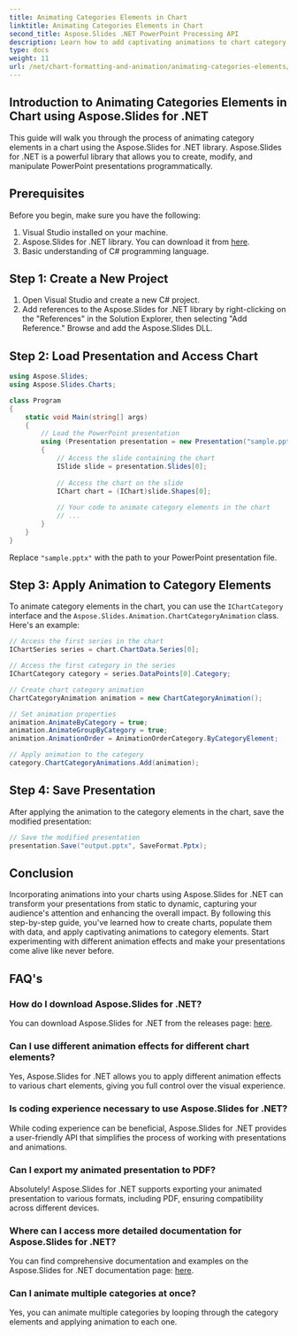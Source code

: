 ```yaml
---
title: Animating Categories Elements in Chart
linktitle: Animating Categories Elements in Chart
second_title: Aspose.Slides .NET PowerPoint Processing API
description: Learn how to add captivating animations to chart category elements using Aspose.Slides for .NET. Elevate your presentations with dynamic visuals.
type: docs
weight: 11
url: /net/chart-formatting-and-animation/animating-categories-elements/
---
```


## Introduction to Animating Categories Elements in Chart using Aspose.Slides for .NET

This guide will walk you through the process of animating category elements in a chart using the Aspose.Slides for .NET library. Aspose.Slides for .NET is a powerful library that allows you to create, modify, and manipulate PowerPoint presentations programmatically.

## Prerequisites

Before you begin, make sure you have the following:

1. Visual Studio installed on your machine.
2. Aspose.Slides for .NET library. You can download it from [here](https://releases.aspose.com/slides/net).
3. Basic understanding of C# programming language.

## Step 1: Create a New Project

1. Open Visual Studio and create a new C# project.
2. Add references to the Aspose.Slides for .NET library by right-clicking on the "References" in the Solution Explorer, then selecting "Add Reference." Browse and add the Aspose.Slides DLL.

## Step 2: Load Presentation and Access Chart

```csharp
using Aspose.Slides;
using Aspose.Slides.Charts;

class Program
{
    static void Main(string[] args)
    {
        // Load the PowerPoint presentation
        using (Presentation presentation = new Presentation("sample.pptx"))
        {
            // Access the slide containing the chart
            ISlide slide = presentation.Slides[0];
            
            // Access the chart on the slide
            IChart chart = (IChart)slide.Shapes[0];
            
            // Your code to animate category elements in the chart
            // ...
        }
    }
}
```

Replace `"sample.pptx"` with the path to your PowerPoint presentation file.

## Step 3: Apply Animation to Category Elements

To animate category elements in the chart, you can use the `IChartCategory` interface and the `Aspose.Slides.Animation.ChartCategoryAnimation` class. Here's an example:

```csharp
// Access the first series in the chart
IChartSeries series = chart.ChartData.Series[0];

// Access the first category in the series
IChartCategory category = series.DataPoints[0].Category;

// Create chart category animation
ChartCategoryAnimation animation = new ChartCategoryAnimation();

// Set animation properties
animation.AnimateByCategory = true;
animation.AnimateGroupByCategory = true;
animation.AnimationOrder = AnimationOrderCategory.ByCategoryElement;

// Apply animation to the category
category.ChartCategoryAnimations.Add(animation);
```

## Step 4: Save Presentation

After applying the animation to the category elements in the chart, save the modified presentation:

```csharp
// Save the modified presentation
presentation.Save("output.pptx", SaveFormat.Pptx);
```

## Conclusion

Incorporating animations into your charts using Aspose.Slides for .NET can transform your presentations from static to dynamic, capturing your audience's attention and enhancing the overall impact. By following this step-by-step guide, you've learned how to create charts, populate them with data, and apply captivating animations to category elements. Start experimenting with different animation effects and make your presentations come alive like never before.

## FAQ's

### How do I download Aspose.Slides for .NET?

You can download Aspose.Slides for .NET from the  releases page: [here](https://releases.aspose.com/slides/net).

### Can I use different animation effects for different chart elements?

Yes, Aspose.Slides for .NET allows you to apply different animation effects to various chart elements, giving you full control over the visual experience.

### Is coding experience necessary to use Aspose.Slides for .NET?

While coding experience can be beneficial, Aspose.Slides for .NET provides a user-friendly API that simplifies the process of working with presentations and animations.

### Can I export my animated presentation to PDF?

Absolutely! Aspose.Slides for .NET supports exporting your animated presentation to various formats, including PDF, ensuring compatibility across different devices.

### Where can I access more detailed documentation for Aspose.Slides for .NET?

You can find comprehensive documentation and examples on the  Aspose.Slides for .NET documentation page: [here](https://reference.aspose.com/slides/net).

### Can I animate multiple categories at once?

Yes, you can animate multiple categories by looping through the category elements and applying animation to each one.
